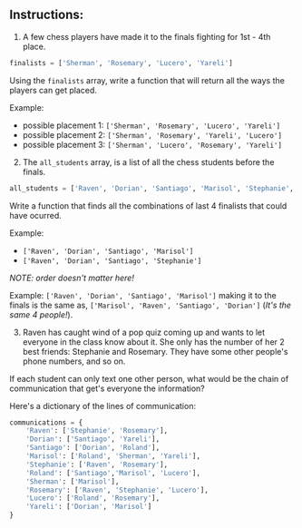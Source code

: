 ## Instructions:

1. A few chess players have made it to the finals fighting for 1st - 4th place.

```py
finalists = ['Sherman', 'Rosemary', 'Lucero', 'Yareli']
```

Using the `finalists` array, write a function that will return all the ways the players can get placed.

Example:

- possible placement 1: `['Sherman', 'Rosemary', 'Lucero', 'Yareli']`
- possible placement 2: `['Sherman', 'Rosemary', 'Yareli', 'Lucero']`
- possible placement 3: `['Sherman', 'Lucero', 'Rosemary', 'Yareli']`

2. The `all_students` array, is a list of all the chess students before the finals.

```py
all_students = ['Raven', 'Dorian', 'Santiago', 'Marisol', 'Stephanie', 'Roland', 'Sherman', 'Rosemary', 'Lucero', 'Yareli']
```

Write a function that finds all the combinations of last 4 finalists that could have ocurred.

Example:

- `['Raven', 'Dorian', 'Santiago', 'Marisol']`
- `['Raven', 'Dorian', 'Santiago', 'Stephanie']`

_NOTE: order doesn't matter here!_

Example: `['Raven', 'Dorian', 'Santiago', 'Marisol']` making it to the finals is the same as, `['Marisol', 'Raven', 'Santiago', 'Dorian']` (_It's the same 4 people!_).

3. Raven has caught wind of a pop quiz coming up and wants to let everyone in the class know about it. She only has the number of her 2 best friends: Stephanie and Rosemary. They have some other people's phone numbers, and so on.

If each student can only text one other person, what would be the chain of communication that get's everyone the information?

Here's a dictionary of the lines of communication:

```py
communications = {
    'Raven': ['Stephanie', 'Rosemary'],
    'Dorian': ['Santiago', 'Yareli'],
    'Santiago': ['Dorian', 'Roland'],
    'Marisol': ['Roland', 'Sherman', 'Yareli'],
    'Stephanie': ['Raven', 'Rosemary'],
    'Roland': ['Santiago','Marisol', 'Lucero'],
    'Sherman': ['Marisol'],
    'Rosemary': ['Raven', 'Stephanie', 'Lucero'],
    'Lucero': ['Roland', 'Rosemary'],
    'Yareli': ['Dorian', 'Marisol']
}
```
